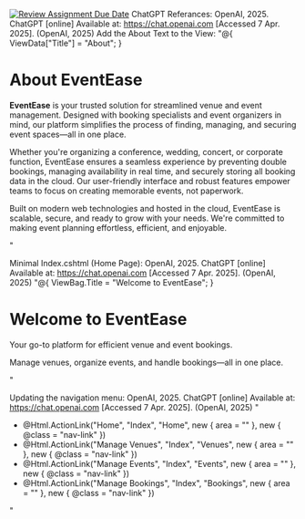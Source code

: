 [![Review Assignment Due Date](https://classroom.github.com/assets/deadline-readme-button-22041afd0340ce965d47ae6ef1cefeee28c7c493a6346c4f15d667ab976d596c.svg)](https://classroom.github.com/a/CI6k5J4n)
ChatGPT Referances:
OpenAI, 2025. ChatGPT [online] Available at: https://chat.openai.com [Accessed 7 Apr. 2025].
(OpenAI, 2025)
Add the About Text to the View:
"@{
    ViewData["Title"] = "About";
}

<div class="container mt-5">
    <h1 class="display-4">About EventEase</h1>
    <p class="lead">
        <strong>EventEase</strong> is your trusted solution for streamlined venue and event management. Designed with booking specialists and event organizers in mind, our platform simplifies the process of finding, managing, and securing event spaces—all in one place.
    </p>
    <p>
        Whether you're organizing a conference, wedding, concert, or corporate function, EventEase ensures a seamless experience by preventing double bookings, managing availability in real time, and securely storing all booking data in the cloud. Our user-friendly interface and robust features empower teams to focus on creating memorable events, not paperwork.
    </p>
    <p>
        Built on modern web technologies and hosted in the cloud, EventEase is scalable, secure, and ready to grow with your needs. We're committed to making event planning effortless, efficient, and enjoyable.
    </p>
</div>"

Minimal Index.cshtml (Home Page):
OpenAI, 2025. ChatGPT [online] Available at: https://chat.openai.com [Accessed 7 Apr. 2025].
(OpenAI, 2025)
"@{
    ViewBag.Title = "Welcome to EventEase";
}

<div class="text-center mt-5">
    <h1 class="display-4">Welcome to EventEase</h1>
    <p class="lead">Your go-to platform for efficient venue and event bookings.</p>
    <p>Manage venues, organize events, and handle bookings—all in one place.</p>
</div>"

Updating the navigation menu:
OpenAI, 2025. ChatGPT [online] Available at: https://chat.openai.com [Accessed 7 Apr. 2025].
(OpenAI, 2025)
"<ul class="navbar-nav flex-grow-1">
    <li class="nav-item">@Html.ActionLink("Home", "Index", "Home", new { area = "" }, new { @class = "nav-link" })</li>
    <li class="nav-item">@Html.ActionLink("Manage Venues", "Index", "Venues", new { area = "" }, new { @class = "nav-link" })</li>
    <li class="nav-item">@Html.ActionLink("Manage Events", "Index", "Events", new { area = "" }, new { @class = "nav-link" })</li>
    <li class="nav-item">@Html.ActionLink("Manage Bookings", "Index", "Bookings", new { area = "" }, new { @class = "nav-link" })</li>
</ul>"

